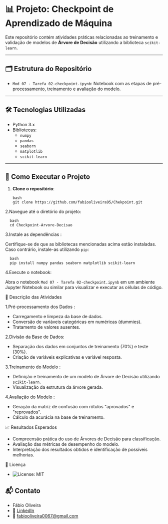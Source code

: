 # 📊 Projeto: Checkpoint de Aprendizado de Máquina

Este repositório contém atividades práticas relacionadas ao treinamento e validação de modelos de **Árvore de Decisão** utilizando a biblioteca `scikit-learn`.

---

## 🗂️ Estrutura do Repositório

- `Mod 07 - Tarefa 02-checkpoint.ipynb`: Notebook com as etapas de pré-processamento, treinamento e avaliação do modelo.

---

## 🛠️ Tecnologias Utilizadas

- Python 3.x
- Bibliotecas:
  - `numpy`
  - `pandas`
  - `seaborn`
  - `matplotlib`
  - `scikit-learn`

---

## 🚀 Como Executar o Projeto

1. **Clone o repositório**:

       bash
       git clone https://github.com/fabiooliveira95/Chekpoint.git

2.Navegue até o diretório do projeto:

      bash
      cd Checkpoint-Arvore-Decisao
      
3.Instale as dependências :

Certifique-se de que as bibliotecas mencionadas acima estão instaladas. Caso contrário, instale-as utilizando ``pip``:

      bash
      pip install numpy pandas seaborn matplotlib scikit-learn

4.Execute o notebook:

Abra o notebook ``Mod 07 - Tarefa 02-checkpoint.ipynb`` em um ambiente Jupyter Notebook
ou similar para visualizar e executar as células de código.

📝 Descrição das Atividades

    
1.Pré-processamento dos Dados :

  * Carregamento e limpeza da base de dados.
  * Conversão de variáveis categóricas em numéricas (dummies).
  * Tratamento de valores ausentes.

2.Divisão da Base de Dados:
  
  * Separação dos dados em conjuntos de treinamento (70%) e teste (30%).
  * Criação de variáveis explicativas e variável resposta.

3.Treinamento do Modelo :
  
  * Definição e treinamento de um modelo de Árvore de Decisão utilizando ``scikit-learn``.
  * Visualização da estrutura da árvore gerada.

4.Avaliação do Modelo :

  * Geração da matriz de confusão com rótulos "aprovados" e "reprovados".
  * Cálculo da acurácia na base de treinamento.


📈 Resultados Esperados

  * Compreensão prática do uso de Árvores de Decisão para classificação.
  * Avaliação das métricas de desempenho do modelo.
  * Interpretação dos resultados obtidos e identificação de possíveis melhorias. 

📜 Licença

* ![License: MIT](https://img.shields.io/badge/License-MIT-yellow.svg)

## 📬 Contato

* Fábio Oliveira
* 🔗 [LinkedIn](https://www.linkedin.com/in/fabio-oliveira-araujo-cientista/)
* 📧 fabiooliveira0067@gmail.com
